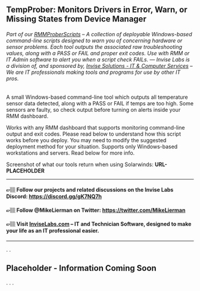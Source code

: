 ## TempProber: Monitors Drivers in Error, Warn, or Missing States from Device Manager
###### Part of our [RMMProberScripts](https://github.com/InviseLabs/RMMProberScripts) – A collection of deployable Windows-based command-line scripts designed to warn you of concerning hardware or sensor problems. Each tool outputs the associated raw troubleshooting values, along with a PASS or FAIL and proper exit codes. Use with RMM or IT Admin software to alert you when a script check FAILs. — Invise Labs is a division of, and sponsored by, [Invise Solutions - IT & Computer Services](https://invisesolutions.com/) – We are IT professionals making tools and programs for use by other IT pros.

A small Windows-based command-line tool which outputs all temperature sensor data detected, along with a PASS or FAIL if temps are too high. Some sensors are faulty, so check output before turning on alerts inside your RMM dashboard.

Works with any RMM dashboard that supports monitoring command-line output and exit codes. Please read below to understand how this script works before you deploy. You may need to modify the suggested deployment method for your situation. Supports only Windows-based workstations and servers. Read below for more info.

Screenshot of what our tools return when using Solarwinds: **URL-PLACEHOLDER**

---
#### 👉🏼 Follow our projects and related discussions on the Invise Labs Discord: https://discord.gg/gK7NQ7h
#### 👉🏼 Follow @MikeLierman on Twitter: https://twitter.com/MikeLierman
#### 👉🏼 Visit [InviseLabs.com](https://InviseLabs.com/) – IT and Technician Software, designed to make your life as an IT professional easier.
---

.
.

## Placeholder - Information Coming Soon
. . .


